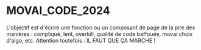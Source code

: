 # MOVAI_CODE_2024
L'objectif est d'écrire une fonction ou un composant de page de la pire des manières : compliqué, lent, overkill, qualité de code baffouée, movai choix d'algo, etc.  Attention toutefois : IL FAUT QUE ÇA MARCHE !
